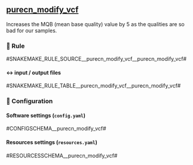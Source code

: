 
## [purecn_modify_vcf](url_to_tool)
Increases the MQB (mean base quality) value by 5 as the qualities are so bad for our samples.

### :snake: Rule

#SNAKEMAKE_RULE_SOURCE__purecn_modify_vcf__purecn_modify_vcf#

#### :left_right_arrow: input / output files

#SNAKEMAKE_RULE_TABLE__purecn_modify_vcf__purecn_modify_vcf#

### :wrench: Configuration

#### Software settings (`config.yaml`)

#CONFIGSCHEMA__purecn_modify_vcf#

#### Resources settings (`resources.yaml`)

#RESOURCESSCHEMA__purecn_modify_vcf#
